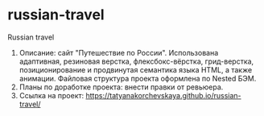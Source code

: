 # russian-travel
Russian travel
1. Описание: сайт "Путешествие по России". Использована адаптивная, резиновая верстка, флексбокс-вёрстка, грид-верстка, позиционирование и продвинутая семантика языка HTML, а также анимации. Файловая структура проекта оформлена по Nested БЭМ.
2. Планы по доработке проекта: внести правки от ревьюера.
3. Ссылка на проект: https://tatyanakorchevskaya.github.io/russian-travel/
